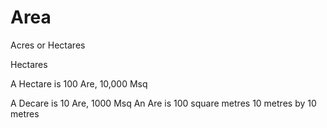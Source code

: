 # Area
Acres or Hectares 

Hectares 


A Hectare is 100 Are, 10,000 Msq


A Decare is 10 Are, 1000 Msq
An Are is 100 square metres 
    10 metres by 10 metres 





</pre>
